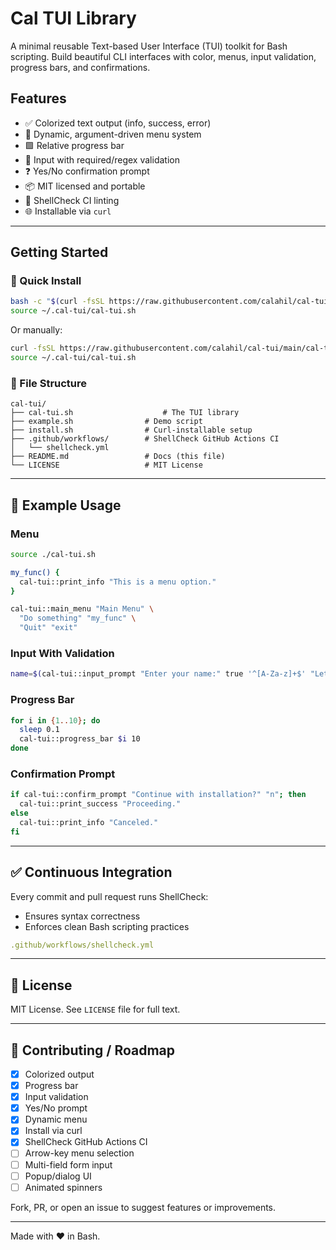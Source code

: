 # Cal TUI Library

A minimal reusable Text-based User Interface (TUI) toolkit for Bash scripting. Build beautiful CLI interfaces with color, menus, input validation, progress bars, and confirmations.

## Features

- ✅ Colorized text output (info, success, error)
- 🔄 Dynamic, argument-driven menu system
- 🟩 Relative progress bar
- 📝 Input with required/regex validation
- ❓ Yes/No confirmation prompt
- 📦 MIT licensed and portable
- 🚨 ShellCheck CI linting
- 🌐 Installable via `curl`

---

## Getting Started

### 🔧 Quick Install
```bash
bash -c "$(curl -fsSL https://raw.githubusercontent.com/calahil/cal-tui/main/install.sh)"
source ~/.cal-tui/cal-tui.sh
```

Or manually:
```bash
curl -fsSL https://raw.githubusercontent.com/calahil/cal-tui/main/cal-tui.sh -o ~/.cal-tui/cal-tui.sh
source ~/.cal-tui/cal-tui.sh
```

### 📁 File Structure
```
cal-tui/
├── cal-tui.sh                    # The TUI library
├── example.sh                # Demo script
├── install.sh                # Curl-installable setup
├── .github/workflows/        # ShellCheck GitHub Actions CI
│   └── shellcheck.yml
├── README.md                 # Docs (this file)
└── LICENSE                   # MIT License
```

---

## 🧪 Example Usage

### Menu
```bash
source ./cal-tui.sh

my_func() {
  cal-tui::print_info "This is a menu option."
}

cal-tui::main_menu "Main Menu" \
  "Do something" "my_func" \
  "Quit" "exit"
```

### Input With Validation
```bash
name=$(cal-tui::input_prompt "Enter your name:" true '^[A-Za-z]+$' "Letters only!")
```

### Progress Bar
```bash
for i in {1..10}; do
  sleep 0.1
  cal-tui::progress_bar $i 10
done
```

### Confirmation Prompt
```bash
if cal-tui::confirm_prompt "Continue with installation?" "n"; then
  cal-tui::print_success "Proceeding."
else
  cal-tui::print_info "Canceled."
fi
```

---

## ✅ Continuous Integration

Every commit and pull request runs ShellCheck:
- Ensures syntax correctness
- Enforces clean Bash scripting practices

```yaml
.github/workflows/shellcheck.yml
```

---

## 🚀 License
MIT License. See `LICENSE` file for full text.

---

## 🔗 Contributing / Roadmap
- [x] Colorized output
- [x] Progress bar
- [x] Input validation
- [x] Yes/No prompt
- [x] Dynamic menu
- [x] Install via curl
- [x] ShellCheck GitHub Actions CI
- [ ] Arrow-key menu selection
- [ ] Multi-field form input
- [ ] Popup/dialog UI
- [ ] Animated spinners

Fork, PR, or open an issue to suggest features or improvements.

---

Made with ❤️ in Bash.

